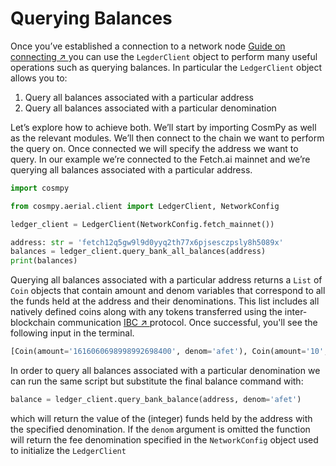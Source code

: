 # Querying Balances 

Once you’ve established a connection to a network node [Guide on connecting ↗️ ](/guides/CosmPy/EstablishingNodeConnection.md) you can use the `LegderClient` object to perform many useful operations such as querying balances. In particular the `LedgerClient` object allows you to: 
1. Query all balances associated with a particular address 
2. Query all balances associated with a particular denomination 

Let’s explore how to achieve both. We’ll start by importing CosmPy as well as the relevant modules. We’ll then connect to the chain we want to perform the query on. Once connected we will specify the address we want to query. In our example we’re connected to the Fetch.ai mainnet and we’re querying all balances associated with a particular address. 

```py copy 
import cosmpy

from cosmpy.aerial.client import LedgerClient, NetworkConfig

ledger_client = LedgerClient(NetworkConfig.fetch_mainnet())

address: str = 'fetch12q5gw9l9d0yyq2th77x6pjsesczpsly8h5089x'
balances = ledger_client.query_bank_all_balances(address)
print(balances)
```
Querying all balances associated with a particular address returns a `List` of `Coin` objects that contain amount and denom variables that correspond to all the funds held at the address and their denominations. This list includes all natively defined coins along with any tokens transferred using the inter-blockchain communication [IBC ↗️ ](https://ibcprotocol.org/) protocol. Once successful, you'll see the following input in the terminal. 

```py copy
[Coin(amount='1616060698998992698400', denom='afet'), Coin(amount='10', denom='ibc/605C5B80A8253543F8038F96F56BA13BDD8D300E12F1B32A3FA2E1EB2A933FA1'), Coin(amount='5000000', denom='ibc/B58E6786772640EC4B538AFC4393F742C326734B74CCAFAFBF7EFDC7D435B428')]
```

In order to query all balances associated with a particular denomination we can run the same script but substitute the final balance command with: 

```py 
balance = ledger_client.query_bank_balance(address, denom='afet')
```

which will return the value of the (integer) funds held by the address with the specified 
denomination. If the `denom` argument is omitted the function will return the fee denomination specified in the `NetworkConfig` object used to initialize the `LedgerClient`
